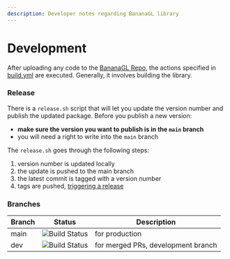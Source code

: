 ```yaml
---
description: Developer notes regarding BananaGL library
---
```


# Development

After uploading any code to the [BananaGL Repo](https://github.com/MetacitySuite/BananaGL), the actions specified in [build.yml](https://github.com/MetacitySuite/BananaGL/blob/main/.github/workflows/build.yaml) are executed. Generally, it involves building the library.

### Release

There is a `release.sh` script that will let you update the version number and publish the updated package. Before you publish a new version:

* **make sure the version you want to publish is in the `main` branch**
* you will need a right to write into the `main` branch

The `release.sh` goes through the following steps:

1. version number is updated locally&#x20;
2. the update is pushed to the main branch
3. the latest commit is tagged with a version number
4. tags are pushed, [triggering a release ](https://github.com/MetacitySuite/BananaGL/blob/main/.github/workflows/release.yaml)

### Branches

| Branch |                                                  Status                                                  | Description                        |
| ------ | :------------------------------------------------------------------------------------------------------: | ---------------------------------- |
| main   | ![Build Status](https://github.com/MetacitySuite/BananaGL/workflows/BananaGL%20CI/badge.svg?branch=main) | for production                     |
| dev    |  ![Build Status](https://github.com/MetacitySuite/BananaGL/workflows/BananaGL%20CI/badge.svg?branch=dev) | for merged PRs, development branch |

